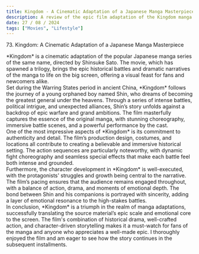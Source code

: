```yaml
---
title: Kingdom - A Cinematic Adaptation of a Japanese Manga Masterpiece
description: A review of the epic film adaptation of the Kingdom manga series
date: 27 / 08 / 2024
tags: ["Movies", "Lifestyle"]
---
```


<p>73. Kingdom: A Cinematic Adaptation of a Japanese Manga Masterpiece</p>

 <p> 
 *Kingdom* is a cinematic adaptation of the popular Japanese manga series of the same name, directed by Shinsuke Sato. The movie, which has spawned a trilogy, brings the epic historical battles and dramatic narratives of the manga to life on the big screen, offering a visual feast for fans and newcomers alike. 
 <br /> 
 Set during the Warring States period in ancient China, *Kingdom* follows the journey of a young orphaned boy named Shin, who dreams of becoming the greatest general under the heavens. Through a series of intense battles, political intrigue, and unexpected alliances, Shin’s story unfolds against a backdrop of epic warfare and grand ambitions. The film masterfully captures the essence of the original manga, with stunning choreography, immersive battle scenes, and a powerful performance by the cast. 
 <br /> 
 One of the most impressive aspects of *Kingdom* is its commitment to authenticity and detail. The film’s production design, costumes, and locations all contribute to creating a believable and immersive historical setting. The action sequences are particularly noteworthy, with dynamic fight choreography and seamless special effects that make each battle feel both intense and grounded. 
 <br /> 
 Furthermore, the character development in *Kingdom* is well-executed, with the protagonists' struggles and growth being central to the narrative. The film’s pacing ensures that the audience remains engaged throughout, with a balance of action, drama, and moments of emotional depth. The bond between Shin and his companions is portrayed with sincerity, adding a layer of emotional resonance to the high-stakes battles. 
 <br /> 
 In conclusion, *Kingdom* is a triumph in the realm of manga adaptations, successfully translating the source material’s epic scale and emotional core to the screen. The film's combination of historical drama, well-crafted action, and character-driven storytelling makes it a must-watch for fans of the manga and anyone who appreciates a well-made epic. I thoroughly enjoyed the film and am eager to see how the story continues in the subsequent installments. 
 </p>
